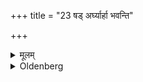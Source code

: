 +++
title = "23 षड् अर्घ्यार्हा भवन्ति"

+++

<details><summary>मूलम्</summary>

षड् अर्घ्यार्हा भवन्ति २३
</details>

<details><summary>Oldenberg</summary>

23. There are six persons to whom the Arghya reception is due, (namely),
</details>
